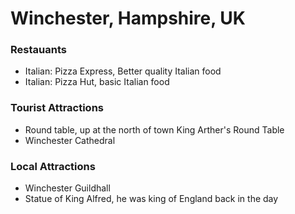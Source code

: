 # Winchester, Hampshire, UK

### Restauants
- Italian: Pizza Express, Better quality Italian food
- Italian: Pizza Hut, basic Italian food

### Tourist Attractions
- Round table, up at the north of town King Arther's Round Table
- Winchester Cathedral

### Local Attractions
- Winchester Guildhall
- Statue of King Alfred, he was king of England back in the day
